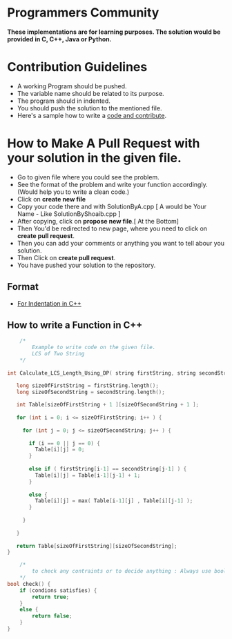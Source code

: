 # Programmers Community
__These implementations are for learning purposes. The solution would be provided in C, C++, Java or Python.__

# Contribution Guidelines
- A working Program should be pushed.
- The variable name should be related to its purpose.
- The program should in indented.
- You should push the solution to the mentioned file.
- Here's a sample how to write a [code and contribute](./Sample%20Code).


# How to Make A Pull Request with your solution in the given file.
- Go to given file where you could see the problem.
- See the format of the problem and write your function accordingly. (Would help you to write a clean code.)
- Click on __create new file__
- Copy your code there and with SolutionByA.cpp [ A would be Your Name - Like SolutionByShoaib.cpp ]
- After copying, click on __propose new file__.[ At the Bottom]
- Then You'd be redirected to new page, where you need to click on __create pull request__.
- Then you can add your comments or anything you want to tell abour you solution.
- Then Click on __create pull request__.
- You have pushed your solution to the repository.

## Format
- [For Indentation in C++](https://github.com/shoaibrayeen/C-Plus-Plus-Community/blob/master/Sample%20Code/SampleCode.cpp)

## How to write a Function in C++

```cpp
    /*
        Example to write code on the given file.
        LCS of Two String
    */
    
int Calculate_LCS_Length_Using_DP( string firstString, string secondString )  { 

   long sizeOfFirstString = firstString.length();
   long sizeOfSecondString = secondString.length();
   
   int Table[sizeOfFirstString + 1 ][sizeOfSecondString + 1 ]; 
   
   for (int i = 0; i <= sizeOfFirstString; i++ ) { 
   
     for (int j = 0; j <= sizeOfSecondString; j++ ) { 
     
       if (i == 0 || j == 0) {
         Table[i][j] = 0; 
       }
       
       else if ( firstString[i-1] == secondString[j-1] ) {
         Table[i][j] = Table[i-1][j-1] + 1;
       }
   
       else {
         Table[i][j] = max( Table[i-1][j] , Table[i][j-1] ); 
       }
       
     } 
     
   } 
   
   return Table[sizeOfFirstString][sizeOfSecondString]; 
}

```


```cpp
    /*
        to check any contraints or to decide anything : Always use bool
    */
bool check() {
    if (condions satisfies) {
        return true;
    }
    else {
        return false;
    }
}
```
